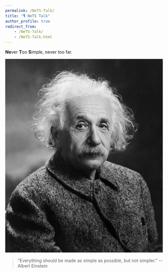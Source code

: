 ```yaml
---
permalink: /NeTS-Talk/
title: "🎙️ NeTS Talk"
author_profile: true
redirect_from:
    - /NeTS-Talk/
    - /NeTS-Talk.html
---
```


**Ne**ver **T**oo **S**imple, never too far.

![Albert Einstein](https://raw.githubusercontent.com/yuhangsong/yuhangsong.github.io/master/files/Albert_Einstein_1947.jpg)

> “Everything should be made as simple as possible, but not simpler.” -- Albert Einstein